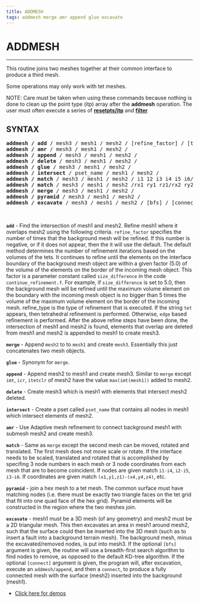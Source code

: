 ```yaml
---
title: ADDMESH
tags: addmesh merge amr append glue excavate 
--- 
```


# ADDMESH #

-------------------------------------

This routine joins two meshes together at their common interface to
produce a third mesh.

Some operations may only work with tet meshes.

NOTE: Care must be taken when using these commands because nothing is
done to clean up the point type (itp) array after the **addmesh**
operation. The user must often execute a series of
[**resetpts/itp**](RESETPT.md) and [**filter**](FILTER.md)




## SYNTAX 

<pre>
<b>addmesh / add</b> / mesh3 / mesh1 / mesh2 / [refine_factor] / [tet edge]
<b>addmesh / amr</b> / mesh3 / mesh1 / mesh2 /
<b>addmesh / append</b> / mesh3 / mesh1 / mesh2 /
<b>addmesh / delete</b> / mesh3 / mesh1 / mesh2 /
<b>addmesh / glue</b> / mesh3 / mesh1 / mesh2 /
<b>addmesh / intersect</b> / pset_name / mesh1 / mesh2 /
<b>addmesh / match</b> / mesh3 / mesh1 / mesh2 / i1 12 i3 i4 i5 i6/
<b>addmesh / match</b> / mesh3 / mesh1 / mesh2 /rx1 ry1 rz1/rx2 ry2 rz2/rx3 ry3 rz3/rx4 ry4 rz4/rx5 ry5 rz5/rx6/ry6/rz6/
<b>addmesh / merge</b> / mesh3 / mesh1 / mesh2 /
<b>addmesh / pyramid</b> / mesh3 / mesh1 / mesh2 /
<b>addmesh / excavate</b> / mesh3 / mesh1 / mesh2 / [bfs] / [connect] /
</pre>

<br>


 **`add`** - Find the intersection of mesh1 and mesh2. Refine mesh1 where
 it overlaps mesh2 using the following criteria. `refine_factor`
 specifies the number of times that the background mesh will be
 refined. If this number is negative, or if it does not appear, then
 the it will use the default. The default method determines the number
 of refinement iterations based on the volumes of the tets. It
 continues to refine until the elements on the interface boundary of
 the background mesh object are within a given factor (5.0) of the
 volume of the elements on the border of the incoming mesh object. This
 factor is a parameter constant called `size_difference` in the code
 `continue_refinement.f`. For example, if `size_difference` is set to
 5.0, then the background mesh will be refined until the maximum volume
 element on the boundary with the incoming mesh object is no bigger
 than 5 times the volume of the maximum volume element on the border of
 the incoming mesh. refine_type is the type of refinement that is
 executed. If the string `tet` appears, then tetrahedral refinement
 is performed. Otherwise, `edge` based refinement is performed. After
 the above refine steps have been done, the intersection of mesh1 and
 mesh2 is found, elements that overlap are deleted from mesh1 and mesh2
 is appended to mesh1 to create mesh3.

 **`merge`** - Append `mesh2` to to `mesh1` and create `mesh3`. Essentially
 this just concatenates two mesh objects.

 **`glue`** - Synonym for `merge`.

 **`append`** - Append mesh2 to mesh1 and create mesh3. Similar to
 `merge` except `imt`, `icr`, `itetclr` of mesh2 have the value
 `max(imt(mesh1))` added to mesh2.

 **`delete`** - Create mesh3 which is mesh1 with elements that intersect
 mesh2 deleted.

 **`intersect`** - Create a pset called `pset_name` that contains all
 nodes in mesh1 which intersect elements of mesh2.

 **`amr`** - Use Adaptive mesh refinement to connect background mesh1
 with submesh mesh2 and create mesh3.

 **`match`** - Same as `merge` except the second mesh can be moved,
 rotated and translated. The first mesh does not move scale or rotate.
 If the interface needs to be scaled, translated and rotated that is
 accomplished by specifing 3 node numbers in each mesh or 3 node
 coordinates from each mesh that are to become coincident. If nodes are
 given match `i1-i4`, `i2-i5`, `i3-i6`. If coordinates are given match
 `(x1,y1,z1)-(x4,y4,z4)`, etc.

 **`pyramid`** - join a hex mesh to a tet mesh. The common surface must
 have matching nodes (i.e. there must be exactly two triangle faces on
 the tet grid that fit into one quad face of the hex grid). Pyramid
 elements will be constructed in the region where the two meshes join.

 **`excavate`** - mesh1 must be a 3D mesh (of any geometry) and mesh2
 must be a 2D triangular mesh. This then excavates an area in mesh1
 around mesh2, such that the surface could then be inserted into the 3D
 mesh (such as to insert a fault into a background terrain mesh). The
 background mesh, minus the excavated/removed nodes, is put into mesh3.
 If the optional `[bfs]` argument is given, the routine will use a
 breadth-first search algorithm to find nodes to remove, as opposed to
 the default KD-tree algorithm. If the optional `[connect]` argument is
 given, the program will, after excavation, execute an `addmesh/append`,
 and then a `connect`, to produce a fully connected mesh with the surface
 (mesh2) inserted into the background (mesh1).


* [Click here for demos](../demos/index.md)

